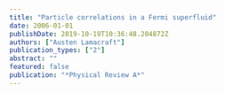 ```yaml
---
title: "Particle correlations in a Fermi superfluid"
date: 2006-01-01
publishDate: 2019-10-19T10:36:48.204872Z
authors: ["Austen Lamacraft"]
publication_types: ["2"]
abstract: ""
featured: false
publication: "*Physical Review A*"
---
```


